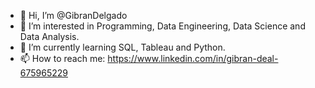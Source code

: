 - 👋 Hi, I’m @GibranDelgado
- 👀 I’m interested in Programming, Data Engineering, Data Science and Data Analysis.
- 🌱 I’m currently learning SQL, Tableau and Python.
- 📫 How to reach me: https://www.linkedin.com/in/gibran-deal-675965229

<!---
GibranDelgado/GibranDelgado is a ✨ special ✨ repository because its `README.md` (this file) appears on your GitHub profile.
You can click the Preview link to take a look at your changes.
--->
